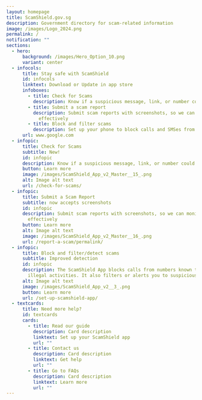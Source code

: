 ```yaml
---
layout: homepage
title: ScamShield.gov.sg
description: Government directory for scam-related information
image: /images/Logo_2024.png
permalink: /
notification: ""
sections:
  - hero:
      background: /images/Hero_Option_10.png
      variant: center
  - infocols:
      title: Stay safe with ScamShield
      id: infocols
      linktext: Download or Update in app store
      infoboxes:
        - title: Check for Scams
          description: Know if a suspicious message, link, or number could be a scam
        - title: Submit a scam report
          description: Submit scam reports with screenshots, so we can monitor scams more
            effectively
        - title: Block and filter scams
          description: Set up your phone to block calls and SMSes from scammers
      url: www.google.com
  - infopic:
      title: Check for Scams
      subtitle: New!
      id: infopic
      description: Know if a suspicious message, link, or number could be a scam
      button: Learn more
      image: /images/ScamShield_App_v2_Master__15_.png
      alt: Image alt text
      url: /check-for-scams/
  - infopic:
      title: Submit a Scam Report
      subtitle: now accepts screenshots
      id: infopic
      description: Submit scam reports with screenshots, so we can monitor scams more
        effectively
      button: Learn more
      alt: Image alt text
      image: /images/ScamShield_App_v2_Master__16_.png
      url: /report-a-scam/permalink/
  - infopic:
      title: Block and filter/detect scams
      subtitle: Improved detection
      id: infopic
      description: The ScamShield App blocks calls from numbers known to be used in
        illegal activities. It also filters or alerts you to suspicious SMSes.
      alt: Image alt text
      image: /images/ScamShield_App_v2__3_.png
      button: Learn more
      url: /set-up-scamshield-app/
  - textcards:
      title: Need more help?
      id: textcards
      cards:
        - title: Read our guide
          description: Card description
          linktext: Set up your ScamShield app
          url: ""
        - title: Contact us
          description: Card description
          linktext: Get help
          url: ""
        - title: Go to FAQs
          description: Card description
          linktext: Learn more
          url: ""
---
```

